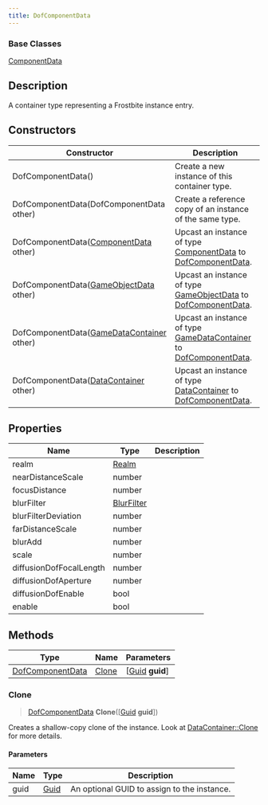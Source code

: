 ```yaml
---
title: DofComponentData
---
```

### Base Classes

[ComponentData](/vext/ref/fb/componentdata/)

## Description

A container type representing a Frostbite instance entry.

## Constructors

| Constructor                                                                 | Description                                                                                                             |
| --------------------------------------------------------------------------- | ----------------------------------------------------------------------------------------------------------------------- |
| DofComponentData()                                                          | Create a new instance of this container type.                                                                           |
| DofComponentData(DofComponentData other)                                    | Create a reference copy of an instance of the same type.                                                                |
| DofComponentData([ComponentData](/vext/ref/fb/componentdata/) other)                      | Upcast an instance of type [ComponentData](/vext/ref/fb/componentdata/) to [DofComponentData](/vext/ref/fb/dofcomponentdata/).                      |
| DofComponentData([GameObjectData](/vext/ref/fb/gameobjectdata/) other)                    | Upcast an instance of type [GameObjectData](/vext/ref/fb/gameobjectdata/) to [DofComponentData](/vext/ref/fb/dofcomponentdata/).                    |
| DofComponentData([GameDataContainer](/vext/ref/fb/gamedatacontainer/) other)              | Upcast an instance of type [GameDataContainer](/vext/ref/fb/gamedatacontainer/) to [DofComponentData](/vext/ref/fb/dofcomponentdata/).              |
| DofComponentData([DataContainer](/vext/ref/shared/class/datacontainer) other) | Upcast an instance of type [DataContainer](/vext/ref/shared/class/datacontainer) to [DofComponentData](/vext/ref/fb/dofcomponentdata/). |

## Properties

| Name                    | Type                     | Description |
| ----------------------- | ------------------------ | ----------- |
| realm                   | [Realm](/vext/ref/fb/realm/)           |             |
| nearDistanceScale       | number                   |             |
| focusDistance           | number                   |             |
| blurFilter              | [BlurFilter](/vext/ref/fb/blurfilter/) |             |
| blurFilterDeviation     | number                   |             |
| farDistanceScale        | number                   |             |
| blurAdd                 | number                   |             |
| scale                   | number                   |             |
| diffusionDofFocalLength | number                   |             |
| diffusionDofAperture    | number                   |             |
| diffusionDofEnable      | bool                     |             |
| enable                  | bool                     |             |

## Methods

| Type                                 | Name            | Parameters                                     |
| ------------------------------------ | --------------- | ---------------------------------------------- |
| [DofComponentData](/vext/ref/fb/dofcomponentdata/) | [Clone](#clone) | \[[Guid](/vext/ref/shared/class/guid) **guid**\] |

### Clone

> [DofComponentData](/vext/ref/fb/dofcomponentdata/) **Clone**(\[[Guid](/vext/ref/shared/class/guid) **guid**\])

Creates a shallow-copy clone of the instance. Look at [DataContainer::Clone](/vext/ref/shared/class/datacontainer#clone) for more details.

#### Parameters

| Name | Type         | Description                                 |
| ---- | ------------ | ------------------------------------------- |
| guid | [Guid](/vext/ref/shared/class/guid/) | An optional GUID to assign to the instance. |

